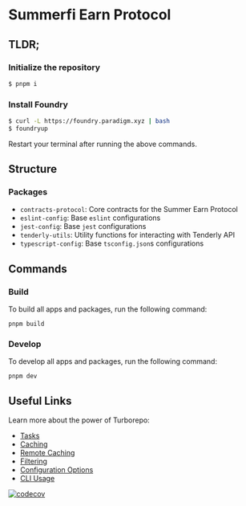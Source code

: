 # Summerfi Earn Protocol

## TLDR;

### Initialize the repository

```bash
$ pnpm i
```

### Install Foundry

```bash
$ curl -L https://foundry.paradigm.xyz | bash
$ foundryup
```

Restart your terminal after running the above commands.

## Structure

### Packages

- `contracts-protocol`: Core contracts for the Summer Earn Protocol
- `eslint-config`: Base `eslint` configurations
- `jest-config`: Base `jest` configurations
- `tenderly-utils`: Utility functions for interacting with Tenderly API
- `typescript-config`: Base `tsconfig.json`s configurations

## Commands

### Build

To build all apps and packages, run the following command:

```shell
pnpm build
```

### Develop

To develop all apps and packages, run the following command:

```shell
pnpm dev
```

## Useful Links

Learn more about the power of Turborepo:

- [Tasks](https://turbo.build/repo/docs/core-concepts/monorepos/running-tasks)
- [Caching](https://turbo.build/repo/docs/core-concepts/caching)
- [Remote Caching](https://turbo.build/repo/docs/core-concepts/remote-caching)
- [Filtering](https://turbo.build/repo/docs/core-concepts/monorepos/filtering)
- [Configuration Options](https://turbo.build/repo/docs/reference/configuration)
- [CLI Usage](https://turbo.build/repo/docs/reference/command-line-reference)

[![codecov](https://codecov.io/gh/OasisDEX/summer-earn-protocol/branch/kk/add-contracts-to-deployment/graph/badge.svg?token=ZDPGVH2NVG)](https://codecov.io/gh/OasisDEX/summer-earn-protocol)